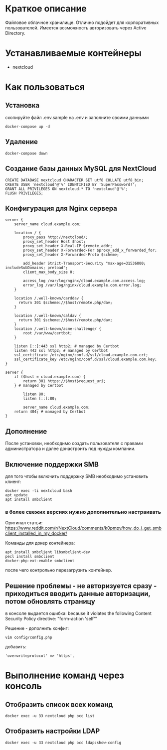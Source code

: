# Краткое описание
Файловое облачное хранилище.
Отлично подойдет для корпоративных пользователей.
Имеется возможность авторизовать через Active Directory.

# Устанавливаемые контейнеры
* nextcloud
# Как пользоваться

## Установка

скопируйте файл .env.sample на .env и заполните своими данными

```
docker-compose up -d
```

## Удаление
```
docker-compose down
```

## Создание базы данных MySQL для NextCloud
```
CREATE DATABASE nextcloud CHARACTER SET utf8 COLLATE utf8_bin;
CREATE USER 'nextcloud'@'%' IDENTIFIED BY 'SuperPassword!';
GRANT ALL PRIVILEGES ON nextcloud.* TO 'nextcloud'@'%';
FLUSH PRIVILEGES;
```

## Конфигурация для Nginx сервера
```
server {
    server_name cloud.example.com;

    location / {
        proxy_pass http://nextcloud/;
        proxy_set_header Host $host;
        proxy_set_header X-Real-IP $remote_addr;
        proxy_set_header X-Forwarded-For $proxy_add_x_forwarded_for;
        proxy_set_header X-Forwarded-Proto $scheme;

        add_header Strict-Transport-Security "max-age=31536000; includeSubDomains; preload";
        client_max_body_size 0;

        access_log /var/log/nginx/cloud.example.com.access.log;
        error_log /var/log/nginx/cloud.example.com.error.log;
    }

    location /.well-known/carddav {
      return 301 $scheme://$host/remote.php/dav;
    }

    location /.well-known/caldav {
      return 301 $scheme://$host/remote.php/dav;
    }
    location /.well-known/acme-challenge/ {
        root /var/www/certbot;
    }

    listen [::]:443 ssl http2; # managed by Certbot
    listen 443 ssl http2; # managed by Certbot
    ssl_certificate /etc/nginx/conf.d/ssl/cloud.example.com.crt;
    ssl_certificate_key /etc/nginx/conf.d/ssl/cloud.example.com.key;
}

server {
    if ($host = cloud.example.com) {
        return 301 https://$host$request_uri;
    } # managed by Certbot

        listen 80;
        listen [::]:80;

        server_name cloud.example.com;
    return 404; # managed by Certbot
}
```

## Дополнение
После установки, необходимо создать пользователя с правами администратора и далее донастроить под нужды компании.

## Включение поддержки SMB
для того чтобы включить поддержку SMB необходимо установить клиент:

```
docker exec -ti nextcloud bash
apt update
apt install smbclient
```

### в более свежих версиях нужно дополнительно настраивать
Оригинал статьи: https://www.reddit.com/r/NextCloud/comments/k0pmpv/how_do_i_get_smbclient_installed_in_my_docker/

Команды для докер контейнера:
```
apt install smbclient libsmbclient-dev
pecl install smbclient
docker-php-ext-enable smbclient
```
после чего контрольно перезагрузить контейнер.

## Решение проблемы - не авторизуется сразу - приходиться вводить данные авторизации, потом обновлять страницу
в консоле выдается ошибка: because it violates the following Content Security Policy directive: "form-action 'self'"

Решение - дополнить конфиг:
```
vim config/config.php
```
добавить:
```
'overwriteprotocol' => 'https',
```

# Выполнение команд через консоль

## Отобразить список всех команд
```
docker exec -u 33 nextcloud php occ list
```

## Отобразить настройки LDAP
```
docker exec -u 33 nextcloud php occ ldap:show-config
```
